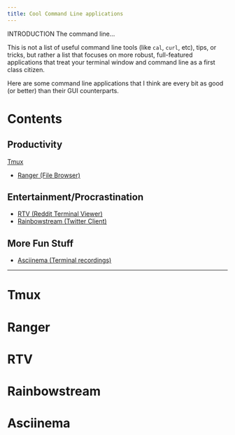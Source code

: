 ```yaml
---
title: Cool Command Line applications
---
```


INTRODUCTION
The command line...

This is not a list of useful command line tools (like `cal`, `curl`, etc), tips,
or tricks, but rather a list that focuses on more robust, full-featured applications
that treat your terminal window and command line as a first class citizen.

Here are some command line applications that I think are every bit as good (or
better) than their GUI counterparts.

# Contents


## Productivity
[Tmux](#Tmux)
* [Ranger (File Browser)](#Ranger)

## Entertainment/Procrastination
* [RTV (Reddit Terminal Viewer)](#RTV)
* [Rainbowstream (Twitter Client)](#Rainbowstream)

## More Fun Stuff
* [Asciinema (Terminal recordings)](#Asciinema)

---

# Tmux

# Ranger

# RTV

# Rainbowstream

# Asciinema

